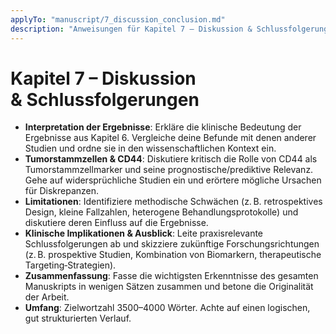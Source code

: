 ```yaml
---
applyTo: "manuscript/7_discussion_conclusion.md"
description: "Anweisungen für Kapitel 7 – Diskussion & Schlussfolgerungen"
---
```


# Kapitel 7 – Diskussion & Schlussfolgerungen

* **Interpretation der Ergebnisse**: Erkläre die klinische Bedeutung der Ergebnisse aus Kapitel 6. Vergleiche deine Befunde mit denen anderer Studien und ordne sie in den wissenschaftlichen Kontext ein.
* **Tumorstammzellen & CD44**: Diskutiere kritisch die Rolle von CD44 als Tumorstammzellmarker und seine prognostische/prediktive Relevanz. Gehe auf widersprüchliche Studien ein und erörtere mögliche Ursachen für Diskrepanzen.
* **Limitationen**: Identifiziere methodische Schwächen (z. B. retrospektives Design, kleine Fallzahlen, heterogene Behandlungsprotokolle) und diskutiere deren Einfluss auf die Ergebnisse.
* **Klinische Implikationen & Ausblick**: Leite praxisrelevante Schlussfolgerungen ab und skizziere zukünftige Forschungsrichtungen (z. B. prospektive Studien, Kombination von Biomarkern, therapeutische Targeting‑Strategien).
* **Zusammenfassung**: Fasse die wichtigsten Erkenntnisse des gesamten Manuskripts in wenigen Sätzen zusammen und betone die Originalität der Arbeit.
* **Umfang**: Zielwortzahl 3500–4000 Wörter. Achte auf einen logischen, gut strukturierten Verlauf.